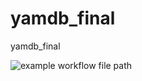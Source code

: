 # yamdb_final
yamdb_final


![example workflow file path](https://github.com/Evgen25-max/yamdb_final/workflows/yamdb_workflow.yaml/badge.svg)
